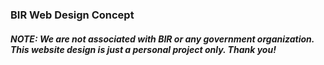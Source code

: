 ### BIR Web Design Concept
##### NOTE: We are not associated with BIR or any government organization. This website design is just a personal project only. Thank you!
